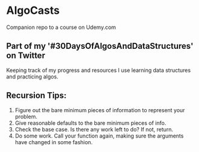 # AlgoCasts

Companion repo to a course on Udemy.com

## Part of my '#30DaysOfAlgosAndDataStructures' on Twitter
Keeping track of my progress and resources I use learning data structures and practicing algos.

## Recursion Tips:

1. Figure out the bare minimum pieces of information to represent your problem.
2. Give reasonable defaults to the bare minimum pieces of info.
3. Check the base case. Is there any work left to do? If not, return.
4. Do some work. Call your function again, making sure the arguments have changed in some fashion.



